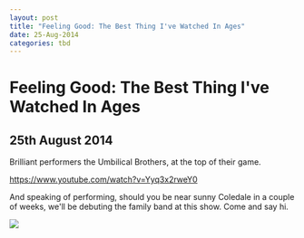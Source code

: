 ```yaml
---
layout: post
title: "Feeling Good: The Best Thing I've Watched In Ages"
date: 25-Aug-2014
categories: tbd
---
```


# Feeling Good: The Best Thing I've Watched In Ages

## 25th August 2014

Brilliant performers the Umbilical Brothers,   at the top of their game.

https://www.youtube.com/watch?v=Yyq3x2rweY0

And speaking of performing, should you be near sunny Coledale in a couple of weeks, we'll be debuting the family band at this show. Come and say hi.

<img class="photo-horiz" src="https://fbcdn-sphotos-g-a.akamaihd.net/hphotos-ak-xap1/t1.0-9/p370x247/994185_10153059565959018_1716956125654234421_n.jpg" />
